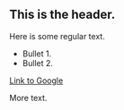 ## This is the header.

 Here is some regular text.

 * Bullet 1.
 * Bullet 2.

[Link to Google](http://www.google.com)

More text.